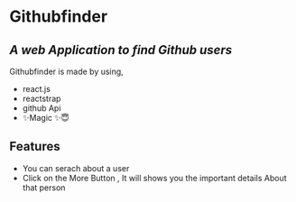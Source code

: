 # Githubfinder

## _A web Application to find Github users_

Githubfinder is made by using,

- react.js
- reactstrap
- github Api
- ✨Magic ✨😇

## Features

- You can serach about a user
- Click on the More Button , It will shows you the important details About that person
